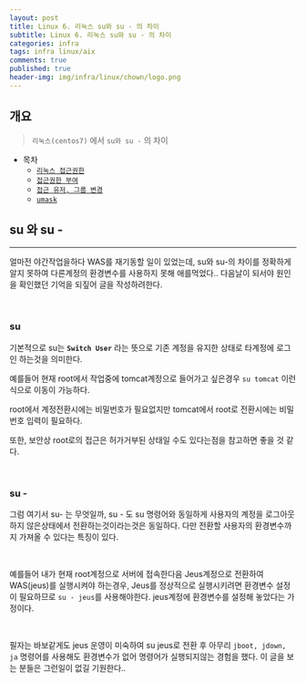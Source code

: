 ```yaml
---
layout: post
title: Linux 6. 리눅스 su와 su - 의 차이
subtitle: Linux 6. 리눅스 su와 su - 의 차이
categories: infra
tags: infra linux/aix
comments: true
published: true
header-img: img/infra/linux/chown/logo.png
---
```


## 개요
> `리눅스(centos7)` 에서 `su와 su -` 의 차이
  
- 목차
	- [`리눅스 접근권한`](#1-리눅스-접근권한)
	- [`접근권한 부여`](#2-접근권한-부여)
	- [`접근 유저, 그룹 변경`](#3-접근-유저-그룹-변경)
	- [`umask`](#4-umask)
  
## su 와 su -
---
얼마전 야간작업을하다 WAS를 재기동할 일이 있었는데, su와 su-의 차이를 정확하게 알지 못하여 다른계정의 환경변수를 사용하지 못해 애를먹었다.. 다음날이 되서야 원인을 확인했던 기억을 되짚어 글을 작성하려한다. 

<br>


### su

기본적으로 su는 **`Switch User`** 라는 뜻으로 기존 계정을 유지한 상태로 타계정에 로그인 하는것을 의미한다. 

예를들어 현재 root에서 작업중에 tomcat계정으로 들어가고 싶은경우 `su tomcat` 이런식으로 이동이 가능하다.

root에서 계정전환시에는 비밀번호가 필요없지만 tomcat에서 root로 전환시에는 비밀번호 입력이 필요하다.

또한, 보안상 root로의 접근은 허가거부된 상태일 수도 있다는점을 참고하면 좋을 것 같다.


<br>

### su -

그럼 여기서 su- 는 무엇일까, su - 도 su 명령어와 동일하게 사용자의 계정을 로그아웃하지 않은상태에서 전환하는것이라는것은 동일하다. 다만 전환할 사용자의 환경변수까지 가져올 수 있다는 특징이 있다.

<br>

예를들어 내가 현재 root계정으로 서버에 접속한다음 Jeus계정으로 전환하여 WAS(jeus)를 실행시켜야 하는경우, Jeus를 정상적으로 실행시키려면 환경변수 설정이 필요하므로 `su - jeus`를 사용해야한다. jeus계정에 환경변수를 설정해 놓았다는 가정이다.


<br>


필자는 바보같게도 jeus 운영이 미숙하여 su jeus로 전환 후 아무리 `jboot, jdown, ja` 명령어를 사용해도 환경변수가 없어 명령어가 실행되지않는 경험을 했다. 이 글을 보는 분들은 그런일이 없길 기원한다..
